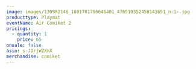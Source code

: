 ```yaml
---
image: images/130982146_1801781796646401_476510352458143651_n-1-.jpg
producttype: Playmat
eventName: Air Comiket 2
pricings:
  - quantity: 1
    price: 65
onsale: false
asin: s-JDrjWZXnX
merchandise: comiket
---
```

